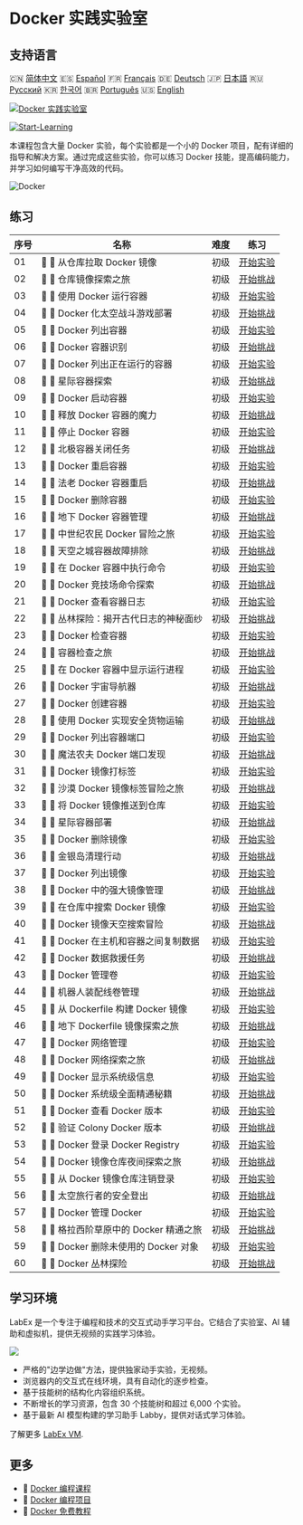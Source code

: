 # Docker 实践实验室

## 支持语言

🇨🇳 [简体中文](README_zh.md) 🇪🇸 [Español](README_es.md) 🇫🇷 [Français](README_fr.md) 🇩🇪 [Deutsch](README_de.md) 🇯🇵 [日本語](README_ja.md) 🇷🇺 [Русский](README_ru.md) 🇰🇷 [한국어](README_ko.md) 🇧🇷 [Português](README_pt.md) 🇺🇸 [English](README.md) 

[![Docker 实践实验室](https://cover-creator.labex.io/docker-practice-labs.png?lang=zh)](https://labex.io/zh/courses/docker-practice-labs)

[![Start-Learning](https://img.shields.io/badge/Start-Learning-whitesmoke?style=for-the-badge)](https://labex.io/zh/courses/docker-practice-labs)

本课程包含大量 Docker 实验，每个实验都是一个小的 Docker 项目，配有详细的指导和解决方案。通过完成这些实验，你可以练习 Docker 技能，提高编码能力，并学习如何编写干净高效的代码。

![Docker](https://img.shields.io/badge/Docker-whitesmoke?style=for-the-badge&logo=docker)


## 练习

|   序号 | 名称                                   | 难度   | 练习                                                                                                                             |
|--------|----------------------------------------|--------|----------------------------------------------------------------------------------------------------------------------------------|
|     01 | 📖 🔵 从仓库拉取 Docker 镜像           | 初级   | <a target='_blank' href='https://labex.io/zh/tutorials/docker-docker-pull-image-from-repository-271485'>开始实验</a>             |
|     02 | 🎯 🔵 仓库镜像探索之旅                 | 初级   | <a target='_blank' href='https://labex.io/zh/labs/docker-repository-image-quest-271484'>开始挑战</a>                             |
|     03 | 📖 🔵 使用 Docker 运行容器             | 初级   | <a target='_blank' href='https://labex.io/zh/tutorials/docker-docker-run-a-container-271495'>开始实验</a>                        |
|     04 | 🎯 🔵 Docker 化太空战斗游戏部署        | 初级   | <a target='_blank' href='https://labex.io/zh/labs/docker-dockerized-space-battles-deployment-271494'>开始挑战</a>                |
|     05 | 📖 🔵 Docker 列出容器                  | 初级   | <a target='_blank' href='https://labex.io/zh/tutorials/docker-docker-list-containers-271475'>开始实验</a>                        |
|     06 | 🎯 🔵 Docker 容器识别                  | 初级   | <a target='_blank' href='https://labex.io/zh/tutorials/docker-docker-container-identification-271474'>开始挑战</a>               |
|     07 | 📖 🔵 Docker 列出正在运行的容器        | 初级   | <a target='_blank' href='https://labex.io/zh/tutorials/docker-docker-list-running-containers-271483'>开始实验</a>                |
|     08 | 🎯 🔵 星际容器探索                     | 初级   | <a target='_blank' href='https://labex.io/zh/labs/docker-interstellar-container-exploration-271482'>开始挑战</a>                 |
|     09 | 📖 🔵 Docker 启动容器                  | 初级   | <a target='_blank' href='https://labex.io/zh/tutorials/docker-docker-start-container-271499'>开始实验</a>                        |
|     10 | 🎯 🔵 释放 Docker 容器的魔力           | 初级   | <a target='_blank' href='https://labex.io/zh/labs/docker-docker-container-magic-unleashed-271498'>开始挑战</a>                   |
|     11 | 📖 🔵 停止 Docker 容器                 | 初级   | <a target='_blank' href='https://labex.io/zh/tutorials/docker-docker-stop-container-271501'>开始实验</a>                         |
|     12 | 🎯 🔵 北极容器关闭任务                 | 初级   | <a target='_blank' href='https://labex.io/zh/labs/docker-arctic-container-shutdown-mission-271500'>开始挑战</a>                  |
|     13 | 📖 🔵 Docker 重启容器                  | 初级   | <a target='_blank' href='https://labex.io/zh/tutorials/docker-docker-restart-container-271489'>开始实验</a>                      |
|     14 | 🎯 🔵 法老 Docker 容器重启             | 初级   | <a target='_blank' href='https://labex.io/zh/labs/docker-pharaohs-docker-container-restart-271488'>开始挑战</a>                  |
|     15 | 📖 🔵 Docker 删除容器                  | 初级   | <a target='_blank' href='https://labex.io/zh/tutorials/docker-docker-remove-container-271491'>开始实验</a>                       |
|     16 | 🎯 🔵 地下 Docker 容器管理             | 初级   | <a target='_blank' href='https://labex.io/zh/labs/docker-underground-docker-container-management-271490'>开始挑战</a>            |
|     17 | 📖 🔵 中世纪农民 Docker 冒险之旅       | 初级   | <a target='_blank' href='https://labex.io/zh/tutorials/docker-medieval-farmers-docker-adventure-271453'>开始实验</a>             |
|     18 | 🎯 🔵 天空之城容器故障排除             | 初级   | <a target='_blank' href='https://labex.io/zh/labs/docker-sky-city-container-troubleshoot-271452'>开始挑战</a>                    |
|     19 | 📖 🔵 在 Docker 容器中执行命令         | 初级   | <a target='_blank' href='https://labex.io/zh/tutorials/docker-docker-execute-command-in-container-271461'>开始实验</a>           |
|     20 | 🎯 🔵 Docker 竞技场命令探索            | 初级   | <a target='_blank' href='https://labex.io/zh/labs/docker-docker-arena-command-quest-271460'>开始挑战</a>                         |
|     21 | 📖 🔵 Docker 查看容器日志              | 初级   | <a target='_blank' href='https://labex.io/zh/tutorials/docker-docker-view-container-logs-271473'>开始实验</a>                    |
|     22 | 🎯 🔵 丛林探险：揭开古代日志的神秘面纱 | 初级   | <a target='_blank' href='https://labex.io/zh/tutorials/docker-jungle-expedition-uncovering-ancient-logs-271472'>开始挑战</a>     |
|     23 | 📖 🔵 Docker 检查容器                  | 初级   | <a target='_blank' href='https://labex.io/zh/tutorials/docker-docker-inspect-container-271467'>开始实验</a>                      |
|     24 | 🎯 🔵 容器检查之旅                     | 初级   | <a target='_blank' href='https://labex.io/zh/labs/docker-container-inspection-adventure-271466'>开始挑战</a>                     |
|     25 | 📖 🔵 在 Docker 容器中显示运行进程     | 初级   | <a target='_blank' href='https://labex.io/zh/tutorials/docker-docker-display-running-processes-in-container-271507'>开始实验</a> |
|     26 | 🎯 🔵 Docker 宇宙导航器                | 初级   | <a target='_blank' href='https://labex.io/zh/labs/docker-docker-universe-navigator-271506'>开始挑战</a>                          |
|     27 | 📖 🔵 Docker 创建容器                  | 初级   | <a target='_blank' href='https://labex.io/zh/tutorials/docker-docker-create-container-271459'>开始实验</a>                       |
|     28 | 🎯 🔵 使用 Docker 实现安全货物运输     | 初级   | <a target='_blank' href='https://labex.io/zh/labs/docker-secure-cargo-transport-with-docker-271458'>开始挑战</a>                 |
|     29 | 📖 🔵 Docker 列出容器端口              | 初级   | <a target='_blank' href='https://labex.io/zh/tutorials/docker-docker-list-container-ports-271479'>开始实验</a>                   |
|     30 | 🎯 🔵 魔法农夫 Docker 端口发现         | 初级   | <a target='_blank' href='https://labex.io/zh/labs/docker-magic-farmers-docker-port-discovery-271478'>开始挑战</a>                |
|     31 | 📖 🔵 Docker 镜像打标签                | 初级   | <a target='_blank' href='https://labex.io/zh/tutorials/docker-docker-tag-an-image-271505'>开始实验</a>                           |
|     32 | 🎯 🔵 沙漠 Docker 镜像标签冒险之旅     | 初级   | <a target='_blank' href='https://labex.io/zh/labs/docker-desert-docker-image-tagging-adventure-271504'>开始挑战</a>              |
|     33 | 📖 🔵 将 Docker 镜像推送到仓库         | 初级   | <a target='_blank' href='https://labex.io/zh/tutorials/docker-docker-push-image-to-repository-271487'>开始实验</a>               |
|     34 | 🎯 🔵 星际容器部署                     | 初级   | <a target='_blank' href='https://labex.io/zh/labs/docker-interstellar-container-deployment-271486'>开始挑战</a>                  |
|     35 | 📖 🔵 Docker 删除镜像                  | 初级   | <a target='_blank' href='https://labex.io/zh/tutorials/docker-docker-remove-image-271493'>开始实验</a>                           |
|     36 | 🎯 🔵 金银岛清理行动                   | 初级   | <a target='_blank' href='https://labex.io/zh/labs/docker-treasure-island-cleanup-271492'>开始挑战</a>                            |
|     37 | 📖 🔵 Docker 列出镜像                  | 初级   | <a target='_blank' href='https://labex.io/zh/tutorials/docker-docker-list-images-271463'>开始实验</a>                            |
|     38 | 🎯 🔵 Docker 中的强大镜像管理          | 初级   | <a target='_blank' href='https://labex.io/zh/labs/docker-superpower-image-organization-in-docker-271462'>开始挑战</a>            |
|     39 | 📖 🔵 在仓库中搜索 Docker 镜像         | 初级   | <a target='_blank' href='https://labex.io/zh/tutorials/docker-docker-search-images-in-repository-271497'>开始实验</a>            |
|     40 | 🎯 🔵 Docker 镜像天空搜索冒险          | 初级   | <a target='_blank' href='https://labex.io/zh/labs/docker-docker-image-sky-search-adventure-271496'>开始挑战</a>                  |
|     41 | 📖 🔵 Docker 在主机和容器之间复制数据  | 初级   | <a target='_blank' href='https://labex.io/zh/tutorials/docker-docker-copy-data-between-host-and-container-271457'>开始实验</a>   |
|     42 | 🎯 🔵 Docker 数据救援任务              | 初级   | <a target='_blank' href='https://labex.io/zh/labs/docker-docker-data-rescue-mission-271456'>开始挑战</a>                         |
|     43 | 📖 🔵 Docker 管理卷                    | 初级   | <a target='_blank' href='https://labex.io/zh/tutorials/docker-docker-manage-volumes-271511'>开始实验</a>                         |
|     44 | 🎯 🔵 机器人装配线卷管理               | 初级   | <a target='_blank' href='https://labex.io/zh/labs/docker-robotic-assembly-line-volume-management-271510'>开始挑战</a>            |
|     45 | 📖 🔵 从 Dockerfile 构建 Docker 镜像   | 初级   | <a target='_blank' href='https://labex.io/zh/tutorials/docker-docker-build-image-from-dockerfile-271455'>开始实验</a>            |
|     46 | 🎯 🔵 地下 Dockerfile 镜像探索之旅     | 初级   | <a target='_blank' href='https://labex.io/zh/labs/docker-underground-dockerfile-image-quest-271454'>开始挑战</a>                 |
|     47 | 📖 🔵 Docker 网络管理                  | 初级   | <a target='_blank' href='https://labex.io/zh/tutorials/docker-docker-manage-networks-271477'>开始实验</a>                        |
|     48 | 🎯 🔵 Docker 网络探索之旅              | 初级   | <a target='_blank' href='https://labex.io/zh/labs/docker-docker-networking-adventure-271476'>开始挑战</a>                        |
|     49 | 📖 🔵 Docker 显示系统级信息            | 初级   | <a target='_blank' href='https://labex.io/zh/tutorials/docker-docker-display-system-wide-information-271465'>开始实验</a>        |
|     50 | 🎯 🔵 Docker 系统级全面精通秘籍        | 初级   | <a target='_blank' href='https://labex.io/zh/labs/docker-dockers-mystical-system-wide-mastery-271464'>开始挑战</a>               |
|     51 | 📖 🔵 Docker 查看 Docker 版本          | 初级   | <a target='_blank' href='https://labex.io/zh/tutorials/docker-docker-show-docker-version-271509'>开始实验</a>                    |
|     52 | 🎯 🔵 验证 Colony Docker 版本          | 初级   | <a target='_blank' href='https://labex.io/zh/labs/docker-verifying-colony-docker-version-271508'>开始挑战</a>                    |
|     53 | 📖 🔵 Docker 登录 Docker Registry      | 初级   | <a target='_blank' href='https://labex.io/zh/tutorials/docker-docker-log-into-docker-registry-271469'>开始实验</a>               |
|     54 | 🎯 🔵 Docker 镜像仓库夜间探索之旅      | 初级   | <a target='_blank' href='https://labex.io/zh/labs/docker-docker-registry-night-quest-271468'>开始挑战</a>                        |
|     55 | 📖 🔵 从 Docker 镜像仓库注销登录       | 初级   | <a target='_blank' href='https://labex.io/zh/tutorials/docker-docker-log-out-from-docker-registry-271471'>开始实验</a>           |
|     56 | 🎯 🔵 太空旅行者的安全登出             | 初级   | <a target='_blank' href='https://labex.io/zh/labs/docker-secure-logout-for-space-travelers-271470'>开始挑战</a>                  |
|     57 | 📖 🔵 Docker 管理 Docker               | 初级   | <a target='_blank' href='https://labex.io/zh/tutorials/docker-docker-manage-docker-271503'>开始实验</a>                          |
|     58 | 🎯 🔵 格拉西阶草原中的 Docker 精通之旅 | 初级   | <a target='_blank' href='https://labex.io/zh/labs/docker-docker-mastery-in-gelasian-grasslands-271502'>开始挑战</a>              |
|     59 | 📖 🔵 Docker 删除未使用的 Docker 对象  | 初级   | <a target='_blank' href='https://labex.io/zh/tutorials/docker-docker-remove-unused-docker-objects-271481'>开始实验</a>           |
|     60 | 🎯 🔵 Docker 丛林探险                  | 初级   | <a target='_blank' href='https://labex.io/zh/labs/docker-docker-jungle-expedition-271480'>开始挑战</a>                           |

## 学习环境

LabEx 是一个专注于编程和技术的交互式动手学习平台。它结合了实验室、AI 辅助和虚拟机，提供无视频的实践学习体验。

![](https://tutorial-screenshot.getvm.io/images/vm-1725247253.png)

- 严格的"边学边做"方法，提供独家动手实验，无视频。
- 浏览器内的交互式在线环境，具有自动化的逐步检查。
- 基于技能树的结构化内容组织系统。
- 不断增长的学习资源，包含 30 个技能树和超过 6,000 个实验。
- 基于最新 AI 模型构建的学习助手 Labby，提供对话式学习体验。

了解更多 [LabEx VM](https://support.labex.io/using-labex/virtual-machine).

## 更多

- 🔗 [Docker 编程课程](https://github.com/labex-labs/awesome-programming-courses)
- 🔗 [Docker 编程项目](https://github.com/labex-labs/awesome-programming-projects)
- 🔗 [Docker 免费教程](https://github.com/labex-labs/docker-free-tutorials)

